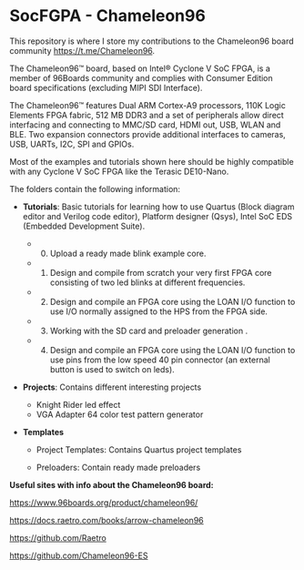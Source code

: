 # SocFGPA - Chameleon96

This repository is where I store my contributions to the Chameleon96 board community https://t.me/Chameleon96.

The Chameleon96™ board, based on Intel® Cyclone V SoC FPGA, is a member of 96Boards community and complies with Consumer Edition board specifications (excluding MIPI SDI Interface). 

The Chameleon96™ features Dual ARM Cortex-A9 processors, 110K Logic Elements FPGA fabric, 512 MB DDR3 and a set of peripherals allow direct interfacing and connecting to MMC/SD card, HDMI out, USB, WLAN and BLE. Two expansion connectors provide additional interfaces to cameras, USB, UARTs, I2C, SPI and GPIOs.

Most of the examples and tutorials shown here should be highly compatible with any Cyclone V SoC FPGA like the Terasic DE10-Nano.

The folders contain the following information:

* **Tutorials**: Basic tutorials for learning how to use Quartus (Block diagram editor and Verilog code editor), Platform designer (Qsys), Intel SoC EDS (Embedded Development Suite).
  * 0. Upload a ready made blink example core. 
  * 1. Design and compile from scratch your very first FPGA core consisting of two led blinks at different frequencies. 
  * 2. Design and compile an FPGA core using the LOAN I/O function to use I/O normally assigned to the HPS from the FPGA side.
  * 3. Working with the SD card and preloader generation .
  * 4. Design and compile an FPGA core using the LOAN I/O function to use pins from the low speed 40 pin connector (an external button is used to switch on leds).

* **Projects**: Contains different interesting projects

  * Knight Rider led effect
  * VGA Adapter 64 color test pattern generator

* **Templates**

  * Project Templates: Contains Quartus project templates

  * Preloaders: Contain ready made preloaders

    

**Useful sites with info about the Chameleon96 board:**

https://www.96boards.org/product/chameleon96/

https://docs.raetro.com/books/arrow-chameleon96

https://github.com/Raetro

https://github.com/Chameleon96-ES


